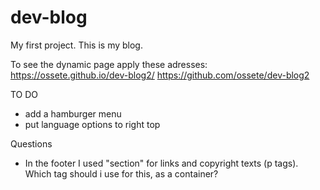 # dev-blog
My first project.
This is my blog.

To see the dynamic page apply these adresses:
https://ossete.github.io/dev-blog2/
https://github.com/ossete/dev-blog2


TO DO
- add a hamburger menu
- put language options to right top
  

Questions
- In the footer I used "section" for links and copyright texts (p tags).
 Which tag should i use for this, as a container?
